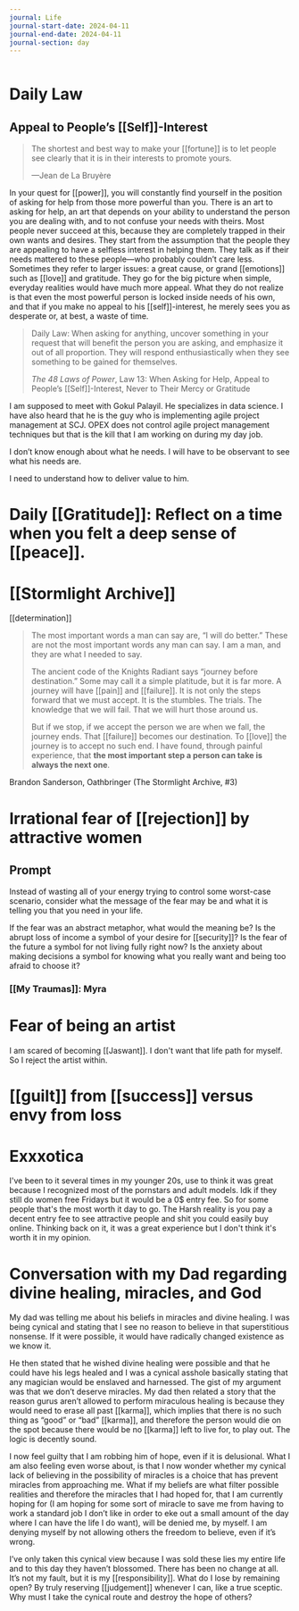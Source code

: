 ```yaml
---
journal: Life
journal-start-date: 2024-04-11
journal-end-date: 2024-04-11
journal-section: day
---
```

```calendar-nav
```

# Daily Law
## Appeal to People’s [[Self]]-Interest

> The shortest and best way to make your [[fortune]] is to let people see clearly that it is in their interests to promote yours.
> 
> —Jean de La Bruyère

In your quest for [[power]], you will constantly find yourself in the position of asking for help from those more powerful than you. There is an art to asking for help, an art that depends on your ability to understand the person you are dealing with, and to not confuse your needs with theirs. Most people never succeed at this, because they are completely trapped in their own wants and desires. They start from the assumption that the people they are appealing to have a selfless interest in helping them. They talk as if their needs mattered to these people—who probably couldn’t care less. Sometimes they refer to larger issues: a great cause, or grand [[emotions]] such as [[love]] and gratitude. They go for the big picture when simple, everyday realities would have much more appeal. What they do not realize is that even the most powerful person is locked inside needs of his own, and that if you make no appeal to his [[self]]-interest, he merely sees you as desperate or, at best, a waste of time.

> Daily Law: When asking for anything, uncover something in your request that will benefit the person you are asking, and emphasize it out of all proportion. They will respond enthusiastically when they see something to be gained for themselves.
> 
> _The 48 Laws of Power_, Law 13: When Asking for Help, Appeal to People’s [[Self]]-Interest, Never to Their Mercy or Gratitude

I am supposed to meet with Gokul Palayil. He specializes in data science. I have also heard that he is the guy who is implementing agile project management at SCJ. OPEX does not control agile project management techniques but that is the kill that I am working on during my day job. 

I don’t know enough about what he needs. I will have to be observant to see what his needs are. 

I need to understand how to deliver value to him.

# Daily [[Gratitude]]: Reflect on a time when you felt a deep sense of [[peace]].

# [[Stormlight Archive]]
[[determination]]
>The most important words a man can say are, “I will do better.” These are not the most important words any man can say. I am a man, and they are what I needed to say.
>
>The ancient code of the Knights Radiant says “journey before destination.” Some may call it a simple platitude, but it is far more. A journey will have [[pain]] and [[failure]]. It is not only the steps forward that we must accept. It is the stumbles. The trials. The knowledge that we will fail. That we will hurt those around us.
>
>But if we stop, if we accept the person we are when we fall, the journey ends. That [[failure]] becomes our destination. To [[love]] the journey is to accept no such end. I have found, through painful experience, that **the most important step a person can take is always the next one**.

Brandon Sanderson, Oathbringer (The Stormlight Archive, #3)

# Irrational fear of [[rejection]] by attractive women

## Prompt
Instead of wasting all of your energy trying to control some worst-case scenario, consider what the message of the fear may be and what it is telling you that you need in your life.

If the fear was an abstract metaphor, what would the meaning be? Is the abrupt loss of income a symbol of your desire for [[security]]? Is the fear of the future a symbol for not living fully right now? Is the anxiety about making decisions a symbol for knowing what you really want and being too afraid to choose it?

### [[My Traumas]]: Myra


# Fear of being an artist
I am scared of becoming [[Jaswant]]. I don't want that life path for myself. So I reject the artist within. 

# [[guilt]] from [[success]] versus envy from loss

# Exxxotica
I've been to it several times in my younger 20s, use to think it was great because I recognized most of the pornstars and adult models. Idk if they still do women free Fridays but it would be a 0$ entry fee. So for some people that's the most worth it day to go. The Harsh reality is you pay a decent entry fee to see attractive people and shit you could easily buy online. Thinking back on it, it was a great experience but I don't think it's worth it in my opinion.

# Conversation with my Dad regarding divine healing, miracles, and God
My dad was telling me about his beliefs in miracles and divine healing. I was being cynical and stating that I see no reason to believe in that superstitious nonsense. If it were possible, it would have radically changed existence as we know it.

He then stated that he wished divine healing were possible and that he could have his legs healed and I was a cynical asshole basically stating that any magician would be enslaved and harnessed. The gist of my argument was that we don’t deserve miracles. My dad then related a story that the reason gurus aren’t allowed to perform miraculous healing is because they would need to erase all past [[karma]], which implies that there is no such thing as “good” or “bad” [[karma]], and therefore the person would die on the spot because there would be no [[karma]] left to live for, to play out. The logic is decently sound. 

I now feel guilty that I am robbing him of hope, even if it is delusional. What I am also feeling even worse about, is that I now wonder whether my cynical lack of believing in the possibility of miracles is a choice that has prevent miracles from approaching me. What if my beliefs are what filter possible realities and therefore the miracles that I had hoped for, that I am currently hoping for (I am hoping for some sort of miracle to save me from having to work a standard job I don’t like in order to eke out a small amount of the day where I can have the life I do want), will be denied me, by myself. I am denying myself by not allowing others the freedom to believe, even if it’s wrong.

I’ve only taken this cynical view because I was sold these lies my entire life and to this day they haven’t blossomed. There has been no change at all. It’s not my fault, but it is my [[responsibility]]. What do I lose by remaining open? By truly reserving [[judgement]] whenever I can, like a true sceptic. Why must I take the cynical route and destroy the hope of others?